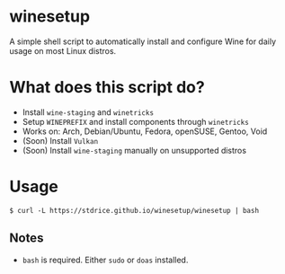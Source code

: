 # winesetup
A simple shell script to automatically install and configure Wine for daily usage on most Linux distros.

# What does this script do?
- Install `wine-staging` and `winetricks`
- Setup `WINEPREFIX` and install components through `winetricks`
- Works on: Arch, Debian/Ubuntu, Fedora, openSUSE, Gentoo, Void
- (Soon) Install `Vulkan`
- (Soon) Install `wine-staging` manually on unsupported distros

# Usage
```
$ curl -L https://stdrice.github.io/winesetup/winesetup | bash
```

## Notes
- `bash` is required. Either `sudo` or `doas` installed.
